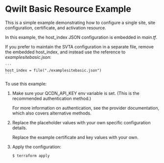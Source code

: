 # Qwilt Basic Resource Example

This is a simple example demonstrating how to configure a single site, site configuration, certificate, and activation resource.

In this example, the host_index JSON configuration is embedded in *main.tf*.  

If you prefer to maintain the SVTA configuration in a separate file, remove the embedded host_index, and instead use the reference to *examplesitebasic.json*: 

    ```
    host_index = file("./examplesitebasic.json")
    ```



To use this example:

1. Make sure your QCDN_API_KEY env variable is set. (This is the recommended authentication method.)

    For more information on authentication, see the provider documentation, which also covers alternative methods.

2. Replace the placeholder values with your own specific configuration details. 

    Replace the example certificate and key values with your own.

3. Apply the configuration:

    ```
    $ terraform apply
    ```